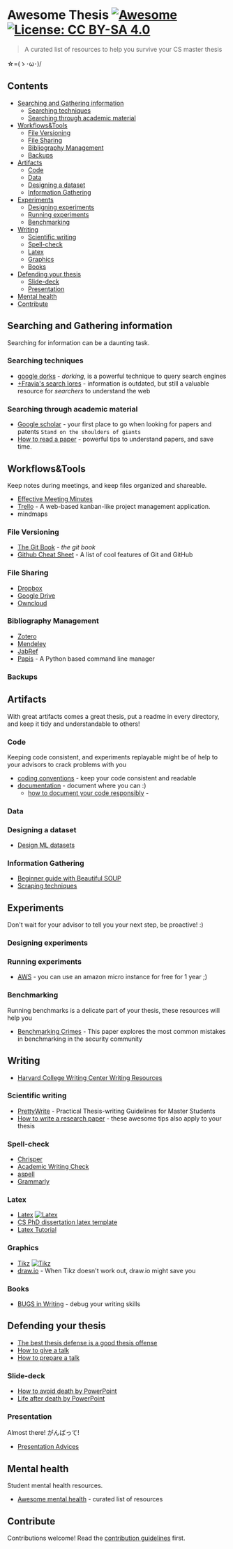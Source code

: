 # Awesome Thesis [![Awesome](https://awesome.re/badge.svg)](https://awesome.re) [![License: CC BY-SA 4.0](https://img.shields.io/badge/License-CC%20BY--SA%204.0-lightgrey.svg?style=flat)](LICENSE.md)

> A curated list of resources to help you survive your CS master thesis

☆=(ゝ･ω･)/


## Contents

<!--ts-->
* [Searching and Gathering information](#searching-and-gathering-information)
   * [Searching techniques](#searching-techniques)
   * [Searching through academic material](#searching-through-academic-material)
* [Workflows&amp;Tools](#workflowstools)
   * [File Versioning](#file-versioning)
   * [File Sharing](#file-sharing)
   * [Bibliography Management](#bibliography-management)
   * [Backups](#backups)
* [Artifacts](#artifacts)
   * [Code](#code)
   * [Data](#data)
   * [Designing a dataset](#designing-a-dataset)
   * [Information Gathering](#information-gathering)
* [Experiments](#experiments)
   * [Designing experiments](#designing-experiments)
   * [Running experiments](#running-experiments)
   * [Benchmarking](#benchmarking)
* [Writing](#writing)
   * [Scientific writing](#scientific-writing)
   * [Spell-check](#spell-check)
   * [Latex](#latex)
   * [Graphics](#graphics)
   * [Books](#books)
* [Defending your thesis](#defending-your-thesis)
   * [Slide-deck](#slide-deck)
   * [Presentation](#presentation)
* [Mental health](#mental-health)
* [Contribute](#contribute)

<!-- Added by: ocean, at: 2018-09-24T00:27+02:00 -->

<!--te-->


## Searching and Gathering information
Searching for information can be a daunting task.

### Searching techniques
- [google dorks](https://exposingtheinvisible.org/guides/google-dorking/) - _dorking_, is a powerful technique to query search engines
- [+Fravia's search lores](http://search.lores.eu/indexo.htm) - information is outdated, but still a valuable resource for _searchers_ to understand the web


### Searching through academic material
- [Google scholar](http://scholar.google.it) - your first place to go when looking for papers and patents ``Stand on the shoulders of giants``
- [How to read a paper](http://blizzard.cs.uwaterloo.ca/keshav/home/Papers/data/07/paper-reading.pdf) - powerful tips to understand papers, and save time.

## Workflows&Tools
Keep notes during meetings, and keep files organized and shareable.

- [Effective Meeting Minutes](https://gaiku.io/blog/effective-meeting-minutes)
- [Trello](https://trello.com/) - A web-based kanban-like project management application.
- mindmaps


### File Versioning
- [The Git Book](https://git-scm.com/book/en/v2) - _the git book_
- [Github Cheat Sheet](http://git.io/sheet) - A list of cool features of Git and GitHub


### File Sharing
- [Dropbox]()
- [Google Drive]()
- [Owncloud]()

### Bibliography Management
- [Zotero]()
- [Mendeley]()
- [JabRef]()
- [Papis](https://github.com/papis/papis) - A Python based command line manager

### Backups


## Artifacts
With great artifacts comes a great thesis, put a readme in every directory, and keep it tidy and understandable to others!

### Code
Keeping code consistent, and experiments replayable might be of help to your advisors to crack problems with you

- [coding conventions]() - keep your code consistent and readable
- [documentation]() - document where you can :)
    - [how to document your code responsibly](https://medium.com/@andrewgoldis/how-to-document-source-code-responsibly-2b2f303aa525) - 

### Data

### Designing a dataset
- [Design ML datasets](https://www.datasciencelearner.com/design-best-machine-learning-datasets/)

### Information Gathering
- [Beginner guide with Beautiful SOUP](https://www.analyticsvidhya.com/blog/2015/10/beginner-guide-web-scraping-beautiful-soup-python/) 
- [Scraping techniques]()


## Experiments
Don't wait for your advisor to tell you your next step, be proactive! :)

### Designing experiments

### Running experiments

- [AWS](https://aws.amazon.com/free/) - you can use an amazon micro instance for free for 1 year ;)

### Benchmarking
Running benchmarks is a delicate part of your thesis, these resources will help you
- [Benchmarking Crimes](https://arxiv.org/pdf/1801.02381) - This paper explores the most common mistakes in benchmarking in the security community

## Writing
- [Harvard College Writing Center Writing Resources](https://writingcenter.fas.harvard.edu/pages/resources)

### Scientific writing
- [PrettyWrite](https://github.com/phretor/pretty-write) - Practical Thesis-writing Guidelines for Master Students
- [How to write a research paper](https://docs.google.com/presentation/d/1LGcM3Jmd5ZkoYfn1Bph4W4-lYQD0lDnrtOKe3IpTiAs/edit?usp=sharing) - these awesome tips also apply to your thesis

### Spell-check
- [Chrisper](https://github.com/invernizzi/Chrisper)
- [Academic Writing Check](https://github.com/devd/Academic-Writing-Check.git)
- [aspell](http://aspell.net/)
- [Grammarly](https://www.grammarly.com/)

### Latex
- [Latex](http://latex.org/index.php) [![Latex][awesome]](https://raw.githubusercontent.com/egeerardyn/awesome-LaTeX)
- [CS PhD dissertation latex template](https://github.com/phretor/cs-phd-dissertation-latex-template)
- [Latex Tutorial](https://www.um.edu.mt/__data/assets/pdf_file/0004/171373/LaTeX_Tutorial.pdf)

### Graphics
- [Tikz](http://www.texample.net/tikz/) [![Tikz][awesome]](https://github.com/xiaohanyu/awesome-tikz)
- [draw.io](https://www.draw.io/) - When Tikz doesn't work out, draw.io might save you

### Books
- [BUGS in Writing](https://www.amazon.com/BUGS-Writing-Revised-Guide-Debugging/dp/020137921X) - debug your writing skills


## Defending your thesis
- [The best thesis defense is a good thesis offense](https://xkcd.com/1403/)
- [How to give a talk](http://www.howtogiveatalk.com/)
- [How to prepare a talk](https://www.cs.jhu.edu/~jason/advice/how-to-give-a-talk.html)

### Slide-deck
- [How to avoid death by PowerPoint](https://www.youtube.com/watch?v=Iwpi1Lm6dFo)
- [Life after death by PowerPoint](https://www.youtube.com/watch?v=lpvgfmEU2Ck)

### Presentation
Almost there! がんばって!

- [Presentation Advices](https://www.ifte.de/infos/dissertation/presentationAdvices.pdf)

## Mental health
Student mental health resources.

<!-- need better list of references -->
- [Awesome mental health](https://github.com/theimpossibleastronaut/awesome-mentalhealth) - curated list of resources

## Contribute

Contributions welcome! Read the [contribution guidelines](contributing.md) first.


[awesome]:  https://cdn.rawgit.com/sindresorhus/awesome/d7305f38d29fed78fa85652e3a63e154dd8e8829/media/badge.svg
